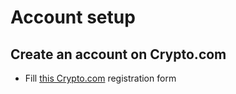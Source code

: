 # Account setup

## Create an account on Crypto.com

- Fill [this Crypto.com](https://auth-x.crypto.com/users/sign_up) registration form
